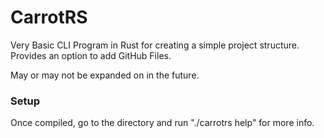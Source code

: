 # CarrotRS

Very Basic CLI Program in Rust for creating a simple project structure.\
Provides an option to add GitHub Files.

May or may not be expanded on in the future.

### Setup

Once compiled, go to the directory and run "./carrotrs help" for more info.